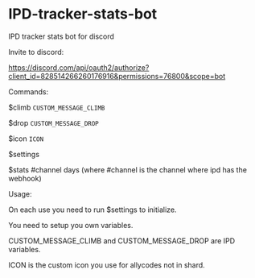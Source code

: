 # IPD-tracker-stats-bot
 IPD tracker stats bot for discord

Invite to discord:

https://discord.com/api/oauth2/authorize?client_id=828514266260176916&permissions=76800&scope=bot

Commands:

$climb `CUSTOM_MESSAGE_CLIMB`

$drop `CUSTOM_MESSAGE_DROP`

$icon `ICON`

$settings

$stats #channel days (where #channel is the channel where ipd has the webhook)

Usage:

On each use you need to run $settings to initialize.

You need to setup you own variables.

CUSTOM_MESSAGE_CLIMB and CUSTOM_MESSAGE_DROP are IPD variables.

ICON is the custom icon you use for allycodes not in shard.
